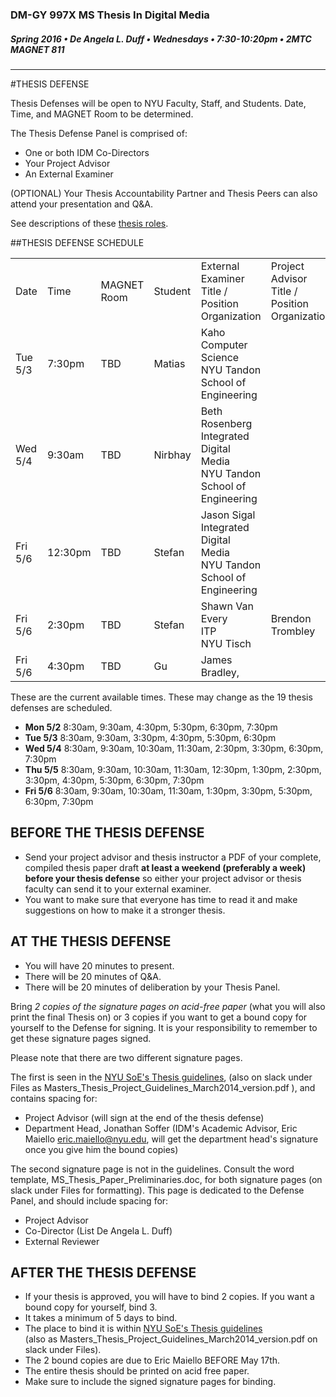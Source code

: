 ### DM-GY 997X MS Thesis In Digital Media
##### Spring 2016 • De Angela L. Duff • Wednesdays • 7:30-10:20pm • 2MTC MAGNET 811 

---
#THESIS DEFENSE

Thesis Defenses will be open to NYU Faculty, Staff, and Students. Date, Time, and MAGNET Room to be determined.

The Thesis Defense Panel is comprised of:
* One or both IDM Co-Directors
* Your Project Advisor
* An External Examiner

(OPTIONAL) Your Thesis Accountability Partner and Thesis Peers can also attend your presentation and Q&A.

See descriptions of these [thesis roles](thesis_roles.md).

##THESIS DEFENSE SCHEDULE

<table>
<tr>
    <td>Date</td>
    <td>Time</td>
    <td>MAGNET Room</td>
    <td>Student</td>
    <td>External Examiner<br>Title / Position<br>Organization</td>
    <td>Project Advisor<br>Title / Position<br>Organization</td>
</tr>
<tr>
    <td>Tue 5/3</td>
    <td>7:30pm</td>
    <td>TBD</td>
    <td>Matias</td>
    <td>Kaho<br>Computer Science<br>NYU Tandon School of Engineering</td>
    <td></td>
</tr>
<tr>
    <td>Wed 5/4</td>
    <td>9:30am</td>
    <td>TBD</td>
    <td>Nirbhay</td>
    <td>Beth Rosenberg<br>Integrated Digital Media<br>
NYU Tandon School of Engineering</td>
    <td></td>
</tr>
<tr>
    <td>Fri 5/6</td>
    <td>12:30pm</td>
    <td>TBD</td>
    <td>Stefan</td>
    <td>Jason Sigal<br>Integrated Digital Media<br>
NYU Tandon School of Engineering</td>
    <td></td>
</tr>
<tr>
    <td>Fri 5/6</td>
    <td>2:30pm</td>
    <td>TBD</td>
    <td>Stefan</td>
    <td>Shawn Van Every<br>ITP<br>
NYU Tisch</td>
    <td>Brendon Trombley<br></td>
</tr>
<tr>
    <td>Fri 5/6</td>
    <td>4:30pm</td>
    <td>TBD</td>
    <td>Gu</td>
    <td>James Bradley, </td>
    <td></td>
</tr>
</table>

These are the current available times. These may change as the 19 thesis defenses are scheduled.
* **Mon 5/2** 8:30am, 9:30am, 4:30pm, 5:30pm, 6:30pm, 7:30pm
* **Tue 5/3** 8:30am, 9:30am, 3:30pm, 4:30pm, 5:30pm, 6:30pm
* **Wed 5/4** 8:30am, 9:30am, 10:30am, 11:30am, 2:30pm, 3:30pm, 6:30pm, 7:30pm
* **Thu 5/5** 8:30am, 9:30am, 10:30am, 11:30am, 12:30pm, 1:30pm, 2:30pm, 3:30pm, 4:30pm, 5:30pm, 6:30pm, 7:30pm
* **Fri 5/6** 8:30am, 9:30am, 10:30am, 11:30am, 1:30pm, 3:30pm, 5:30pm, 6:30pm, 7:30pm



## BEFORE THE THESIS DEFENSE
* Send your project advisor and thesis instructor a PDF of your complete, compiled thesis paper draft **at least a weekend (preferably a week) before your thesis defense** so either your project advisor or thesis faculty can send it to your external examiner. 
* You want to make sure that everyone has time to read it and make suggestions on how to make it a stronger thesis. 


## AT THE THESIS DEFENSE

* You will have 20 minutes to present.
* There will be 20 minutes of Q&A.
* There will be 20 minutes of deliberation by your Thesis Panel.

Bring *2 copies of the signature pages on acid-free paper* (what you will also print the final Thesis on) or 3 copies if you want to get a bound copy for yourself to the Defense for signing. It is your responsibility to remember to get these signature pages signed.

Please note that there are two different signature pages.

The first is seen in the [NYU SoE's Thesis guidelines](http://engineering.nyu.edu/files/Master's%20Thesis%20and%20Project%20Guidelines_March2014%20version.pdf), (also on slack  under Files as Masters_Thesis_Project_Guidelines_March2014_version.pdf ), and contains spacing for:
* Project Advisor (will sign at the end of the thesis defense) 
* Department Head, Jonathan Soffer (IDM's Academic Advisor, Eric Maiello eric.maiello@nyu.edu, will get the department head's signature once you give him the bound copies)

The second signature page is not in the guidelines. Consult the word template, MS_Thesis_Paper_Preliminaries.doc, for both signature pages (on slack  under Files for formatting). This page is dedicated to the Defense Panel, and should include spacing for:
* Project Advisor
* Co-Director (List De Angela L. Duff)
* External Reviewer


## AFTER THE THESIS DEFENSE

* If your thesis is approved, you will have to bind 2 copies. If you want a bound copy for yourself, bind 3. 
* It takes a minimum of 5 days to bind. 
* The place to bind it is within [NYU SoE's Thesis guidelines](http://engineering.nyu.edu/files/Master's%20Thesis%20and%20Project%20Guidelines_March2014%20version.pdf)<br>(also as Masters_Thesis_Project_Guidelines_March2014_version.pdf on slack under Files).
* The 2 bound copies are due to Eric Maiello BEFORE May 17th.
* The entire thesis should be printed on acid free paper.
* Make sure to include the signed signature pages for binding.

















